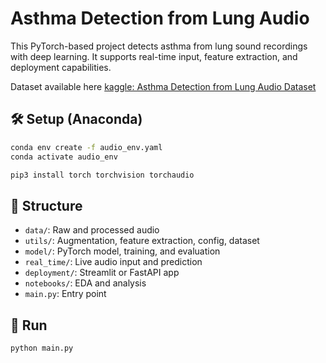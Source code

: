 # Asthma Detection from Lung Audio

This PyTorch-based project detects asthma from lung sound recordings with deep learning.
It supports real-time input, feature extraction, and deployment capabilities.

Dataset available here
[kaggle: Asthma Detection from Lung Audio Dataset](https://www.kaggle.com/code/rashidul0/asthma-detection-from-lung-audio-dataset)
## 🛠 Setup (Anaconda)
```bash
conda env create -f audio_env.yaml
conda activate audio_env
```

```bash
pip3 install torch torchvision torchaudio
```

## 📁 Structure
- `data/`: Raw and processed audio
- `utils/`: Augmentation, feature extraction, config, dataset
- `model/`: PyTorch model, training, and evaluation
- `real_time/`: Live audio input and prediction
- `deployment/`: Streamlit or FastAPI app
- `notebooks/`: EDA and analysis
- `main.py`: Entry point

## 🚀 Run
```bash
python main.py
```
